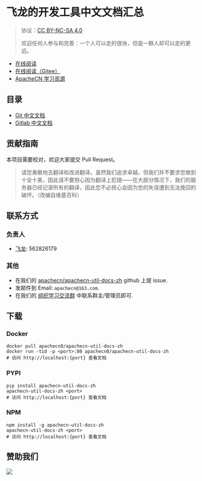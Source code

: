 # 飞龙的开发工具中文文档汇总

> 协议：[CC BY-NC-SA 4.0](http://creativecommons.org/licenses/by-nc-sa/4.0/)
> 
> 欢迎任何人参与和完善：一个人可以走的很快，但是一群人却可以走的更远。

* [在线阅读](https://util.apachecn.org)
* [在线阅读（Gitee）](https://apachecn.gitee.io/apachecn-util-docs-zh/)
* [ApacheCN 学习资源](http://docs.apachecn.org/)

## 目录

+	[Git 中文文档](doc/git-doc-zh)
+	[Gitlab 中文文档](doc/gitlab-doc-zh)

## 贡献指南

本项目需要校对，欢迎大家提交 Pull Request。

> 请您勇敢地去翻译和改进翻译。虽然我们追求卓越，但我们并不要求您做到十全十美，因此请不要担心因为翻译上犯错——在大部分情况下，我们的服务器已经记录所有的翻译，因此您不必担心会因为您的失误遭到无法挽回的破坏。（改编自维基百科）

## 联系方式

### 负责人

* [飞龙](https://github.com/wizardforcel): 562826179

### 其他

*   在我们的 [apachecn/apachecn-util-docs-zh](https://github.com/apachecn/apachecn-util-docs-zh) github 上提 issue.
*   发邮件到 Email: `apachecn@163.com`.
*   在我们的 [组织学习交流群](http://www.apachecn.org/organization/348.html) 中联系群主/管理员即可.

## 下载

### Docker

```
docker pull apachecn0/apachecn-util-docs-zh
docker run -tid -p <port>:80 apachecn0/apachecn-util-docs-zh
# 访问 http://localhost:{port} 查看文档
```

### PYPI

```
pip install apachecn-util-docs-zh
apachecn-util-docs-zh <port>
# 访问 http://localhost:{port} 查看文档
```

### NPM

```
npm install -g apachecn-util-docs-zh
apachecn-util-docs-zh <port>
# 访问 http://localhost:{port} 查看文档
```

## 赞助我们

![](http://data.apachecn.org/img/about/donate.jpg)
